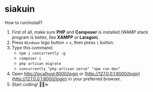 # siakuin
How to run/install?
1. First of all, make sure **PHP** and **Composer** is installed (WAMP stack program is better, like **XAMPP** or **Laragon**).
2. Press `Windows` logo button + `x`, then press `i` button.
3. Type this command:
   - `npm i concurrently -g`
   - `composer i`
   - `php artisan migrate`
   - `concurrently "php artisan serve" "npm run dev"`
4. Open [http://localhost:8000/login](http://localhost:8000/login) or [http://127.0.0.1:8000/login](http://127.0.0.1:8000/login) in your preferred browser.
5. Start coding! 👨‍💻☕
